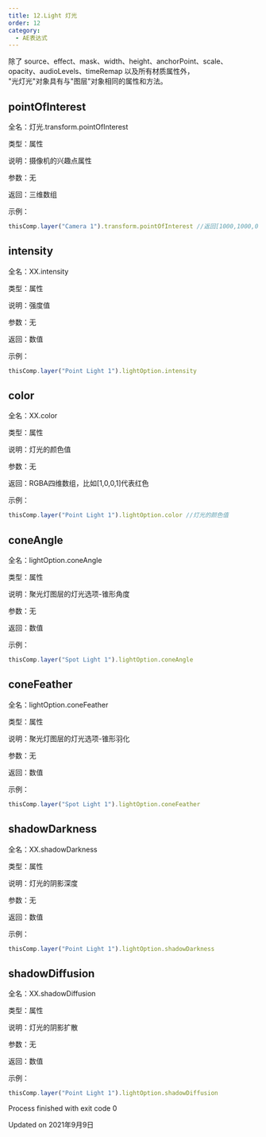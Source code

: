 ```yaml
---
title: 12.Light 灯光
order: 12
category:
  - AE表达式
---
```

除了 source、effect、mask、width、height、anchorPoint、scale、opacity、audioLevels、timeRemap 以及所有材质属性外，  
"光灯光"对象具有与"图层"对象相同的属性和方法。

## pointOfInterest

全名：灯光.transform.pointOfInterest

类型：属性

说明：摄像机的兴趣点属性

参数：无

返回：三维数组

示例：

```javascript
thisComp.layer("Camera 1").transform.pointOfInterest //返回[1000,1000,0]
```

## intensity

全名：XX.intensity

类型：属性

说明：强度值

参数：无

返回：数值

示例：

```javascript
thisComp.layer("Point Light 1").lightOption.intensity
```

## color

全名：XX.color

类型：属性

说明：灯光的颜色值

参数：无

返回：RGBA四维数组，比如[1,0,0,1]代表红色

示例：

```javascript
thisComp.layer("Point Light 1").lightOption.color //灯光的颜色值
```

## coneAngle

全名：lightOption.coneAngle

类型：属性

说明：聚光灯图层的灯光选项-锥形角度

参数：无

返回：数值

示例：

```javascript
thisComp.layer("Spot Light 1").lightOption.coneAngle
```

## coneFeather

全名：lightOption.coneFeather

类型：属性

说明：聚光灯图层的灯光选项-锥形羽化

参数：无

返回：数值

示例：

```javascript
thisComp.layer("Spot Light 1").lightOption.coneFeather
```

## shadowDarkness

全名：XX.shadowDarkness

类型：属性

说明：灯光的阴影深度

参数：无

返回：数值

示例：

```javascript
thisComp.layer("Point Light 1").lightOption.shadowDarkness
```

## shadowDiffusion

全名：XX.shadowDiffusion

类型：属性

说明：灯光的阴影扩散

参数：无

返回：数值

示例：

```javascript
thisComp.layer("Point Light 1").lightOption.shadowDiffusion
```

Process finished with exit code 0

Updated on 2021年9月9日